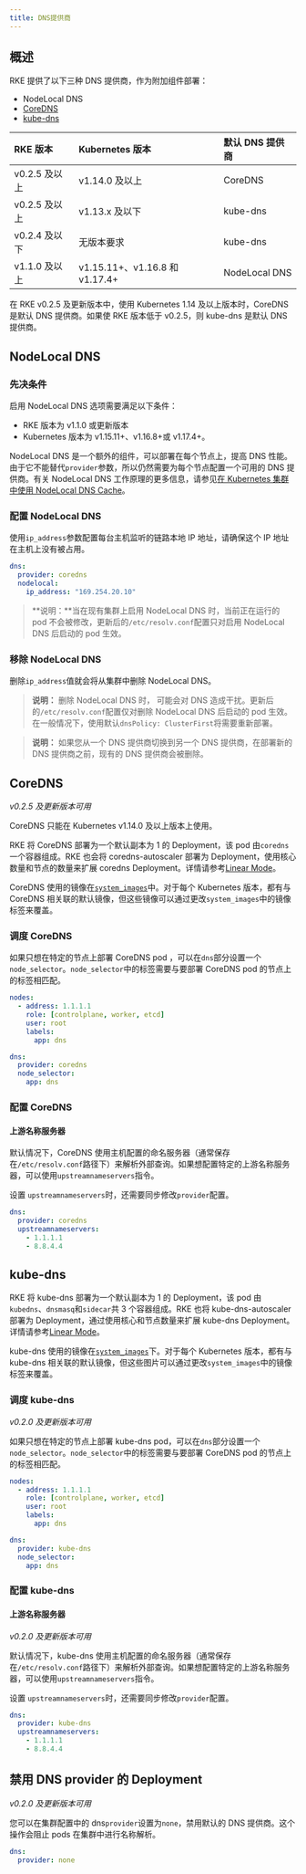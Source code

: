 ```yaml
---
title: DNS提供商
---
```


## 概述

RKE 提供了以下三种 DNS 提供商，作为附加组件部署：

- NodeLocal DNS
- [CoreDNS](https://coredns.io)
- [kube-dns](https://github.com/kubernetes/dns)

| RKE 版本      | Kubernetes 版本                | 默认 DNS 提供商 |
| :------------ | :----------------------------- | :-------------- |
| v0.2.5 及以上 | v1.14.0 及以上                 | CoreDNS         |
| v0.2.5 及以上 | v1.13.x 及以下                 | kube-dns        |
| v0.2.4 及以下 | 无版本要求                     | kube-dns        |
| v1.1.0 及以上 | v1.15.11+、v1.16.8 和 v1.17.4+ | NodeLocal DNS   |

在 RKE v0.2.5 及更新版本中，使用 Kubernetes 1.14 及以上版本时，CoreDNS 是默认 DNS 提供商。如果使 RKE 版本低于 v0.2.5，则 kube-dns 是默认 DNS 提供商。

## NodeLocal DNS

### 先决条件

启用 NodeLocal DNS 选项需要满足以下条件：

- RKE 版本为 v1.1.0 或更新版本
- Kubernetes 版本为 v1.15.11+、v1.16.8+或 v1.17.4+。

NodeLocal DNS 是一个额外的组件，可以部署在每个节点上，提高 DNS 性能。由于它不能替代`provider`参数，所以仍然需要为每个节点配置一个可用的 DNS 提供商。有关 NodeLocal DNS 工作原理的更多信息，请参见[在 Kubernetes 集群中使用 NodeLocal DNS Cache](https://kubernetes.io/zh/docs/tasks/administer-cluster/nodelocaldns/)。

### 配置 NodeLocal DNS

使用`ip_address`参数配置每台主机监听的链路本地 IP 地址，请确保这个 IP 地址在主机上没有被占用。

```yaml
dns:
  provider: coredns
  nodelocal:
    ip_address: "169.254.20.10"
```

> **说明：**当在现有集群上启用 NodeLocal DNS 时，当前正在运行的 pod 不会被修改，更新后的`/etc/resolv.conf`配置只对启用 NodeLocal DNS 后启动的 pod 生效。

### 移除 NodeLocal DNS

删除`ip_address`值就会将从集群中删除 NodeLocal DNS。

> **说明：** 删除 NodeLocal DNS 时， 可能会对 DNS 造成干扰。更新后的`/etc/resolv.conf`配置仅对删除 NodeLocal DNS 后启动的 pod 生效。在一般情况下，使用默认`dnsPolicy: ClusterFirst`将需要重新部署。

> **说明：** 如果您从一个 DNS 提供商切换到另一个 DNS 提供商，在部署新的 DNS 提供商之前，现有的 DNS 提供商会被删除。

## CoreDNS

_v0.2.5 及更新版本可用_

CoreDNS 只能在 Kubernetes v1.14.0 及以上版本上使用。

RKE 将 CoreDNS 部署为一个默认副本为 1 的 Deployment，该 pod 由`coredns`一个容器组成。RKE 也会将 coredns-autoscaler 部署为 Deployment，使用核心数量和节点的数量来扩展 coredns Deployment。详情请参考[Linear Mode](https://github.com/kubernetes-incubator/cluster-proportional-autoscaler#linear-mode)。

CoreDNS 使用的镜像在[`system_images`](/docs/rke/config-options/system-images/_index)中。对于每个 Kubernetes 版本，都有与 CoreDNS 相关联的默认镜像，但这些镜像可以通过更改`system_images`中的镜像标签来覆盖。

### 调度 CoreDNS

如果只想在特定的节点上部署 CoreDNS pod ，可以在`dns`部分设置一个`node_selector`。`node_selector`中的标签需要与要部署 CoreDNS pod 的节点上的标签相匹配。

```yaml
nodes:
  - address: 1.1.1.1
    role: [controlplane, worker, etcd]
    user: root
    labels:
      app: dns

dns:
  provider: coredns
  node_selector:
    app: dns
```

### 配置 CoreDNS

#### 上游名称服务器

默认情况下，CoreDNS 使用主机配置的命名服务器（通常保存在`/etc/resolv.conf`路径下）来解析外部查询。如果想配置特定的上游名称服务器，可以使用`upstreamnameservers`指令。

设置 `upstreamnameservers`时，还需要同步修改`provider`配置。

```yaml
dns:
  provider: coredns
  upstreamnameservers:
    - 1.1.1.1
    - 8.8.4.4
```

## kube-dns

RKE 将 kube-dns 部署为一个默认副本为 1 的 Deployment，该 pod 由`kubedns`、`dnsmasq`和`sidecar`共 3 个容器组成。RKE 也将 kube-dns-autoscaler 部署为 Deployment，通过使用核心和节点数量来扩展 kube-dns Deployment。详情请参考[Linear Mode](https://github.com/kubernetes-incubator/cluster-proportional-autoscaler#linear-mode)。

kube-dns 使用的镜像在[`system_images`](/docs/rke/config-options/system-images/_index)下。对于每个 Kubernetes 版本，都有与 kube-dns 相关联的默认镜像，但这些图片可以通过更改`system_images`中的镜像标签来覆盖。

### 调度 kube-dns

_v0.2.0 及更新版本可用_

如果只想在特定的节点上部署 kube-dns pod，可以在`dns`部分设置一个`node_selector`。`node_selector`中的标签需要与要部署 CoreDNS pod 的节点上的标签相匹配。

```yaml
nodes:
  - address: 1.1.1.1
    role: [controlplane, worker, etcd]
    user: root
    labels:
      app: dns

dns:
  provider: kube-dns
  node_selector:
    app: dns
```

### 配置 kube-dns

#### 上游名称服务器

_v0.2.0 及更新版本可用_

默认情况下，kube-dns 使用主机配置的命名服务器（通常保存在`/etc/resolv.conf`路径下）来解析外部查询。如果想配置特定的上游名称服务器，可以使用`upstreamnameservers`指令。

设置 `upstreamnameservers`时，还需要同步修改`provider`配置。

```yaml
dns:
  provider: kube-dns
  upstreamnameservers:
    - 1.1.1.1
    - 8.8.4.4
```

## 禁用 DNS provider 的 Deployment

_v0.2.0 及更新版本可用_

您可以在集群配置中的 dns`provider`设置为`none`，禁用默认的 DNS 提供商。这个操作会阻止 pods 在集群中进行名称解析。

```yaml
dns:
  provider: none
```
